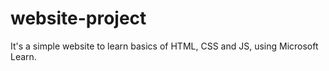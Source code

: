 # website-project
It's a simple website to learn basics of HTML, CSS and JS, using Microsoft Learn.
